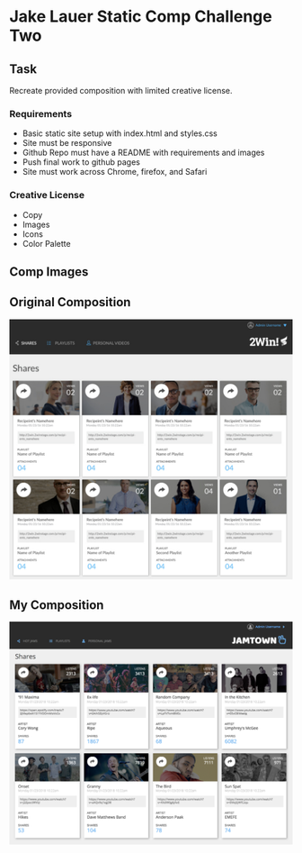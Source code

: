 # Jake Lauer Static Comp Challenge Two

## Task

 Recreate provided composition with limited creative license.
 
 ### Requirements
 
  - Basic static site setup with index.html and styles.css
  - Site must be responsive
  - Github Repo must have a README with requirements and images
  - Push final work to github pages
  - Site must work across Chrome, firefox, and Safari
  
 ### Creative License
 
  - Copy
  - Images
  - Icons
  - Color Palette
  
  ## Comp Images
  
 
  ## Original Composition
  ![Original Comp](OG-Comp.png)
  
  ## My Composition
  ![My Compy](My-Static-Comp.png)

